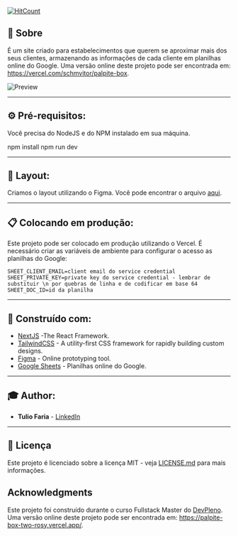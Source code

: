 [![HitCount](http://hits.dwyl.com/victorserpa/Palpite-box.svg)](http://hits.dwyl.com/victorserpa/Palpite-box)

## 📖 Sobre
É um site criado para estabelecimentos que querem se aproximar mais dos seus clientes, armazenando as informações de cada cliente em planilhas online do Google.
Uma versão online deste projeto pode ser encontrada em: https://vercel.com/schmvitor/palpite-box.

![Preview](https://github.com/tuliofaria/palpite-box/blob/master/print.png?raw=true)

---

##  ⚙ Pré-requisitos:

Você precisa do NodeJS e do NPM instalado em sua máquina.


npm install
npm run dev

---

## 🎨 Layout:

Criamos o layout utilizando o Figma. Você pode encontrar o arquivo [aqui](https://www.figma.com/file/HxvAYhS6l7UDI49u8uLdaC/palpite-box?node-id=0%3A1).

---

## 📋 Colocando em produção:

Este projeto pode ser colocado em produção utilizando o Vercel. É necessário criar as variáveis de ambiente para configurar o acesso as planilhas do Google:
```
SHEET_CLIENT_EMAIL=client email do service credential
SHEET_PRIVATE_KEY=private key do service credential - lembrar de substituir \n por quebras de linha e de codificar em base 64
SHEET_DOC_ID=id da planilha
```
---

## 🚀 Construído com:  

* [NextJS](https://nextjs.org/) -The React Framework.
* [TailwindCSS](https://tailwindcss.com/) - A utility-first CSS framework for
rapidly building custom designs.
* [Figma](https://figma.com/) - Online prototyping tool.
* [Google Sheets](https://drive.google.com) - Planilhas online do Google.

---

## 🎓 Author:

* **Tulio Faria** - [LinkedIn](https://www.linkedin.com/in/tuliofaria/)

---

## 📜 Licença

Este projeto é licenciado sobre a licença MIT - veja [LICENSE.md](LICENSE.md) para mais informações.

## Acknowledgments

Este projeto foi construído durante o curso Fullstack Master do [DevPleno](https://devpleno.com). Uma versão online deste projeto pode ser encontrada em: https://palpite-box-two-rosy.vercel.app/.
